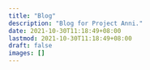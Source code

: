 ```yaml
---
title: "Blog"
description: "Blog for Project Anni."
date: 2021-10-30T11:18:49+08:00
lastmod: 2021-10-30T11:18:49+08:00
draft: false
images: []
---
```

